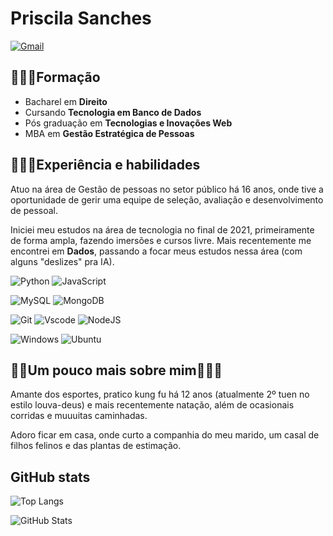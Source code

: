 # Priscila Sanches

[![Gmail](https://img.shields.io/badge/Gmail-333333?style=for-the-badge&logo=gmail&logoColor=red)](mailto:psjanuario@gmail.com)

##  👩🏼‍🎓Formação

* Bacharel em **Direito**
* Cursando **Tecnologia em Banco de Dados**
* Pós graduação em **Tecnologias e Inovações Web**
* MBA em **Gestão Estratégica de Pessoas**

## 👩🏼‍💻Experiência e habilidades
Atuo na área de Gestão de pessoas no setor público há 16 anos, onde tive a oportunidade de gerir uma equipe de seleção, avaliação e desenvolvimento de pessoal.

Iniciei meu estudos na área de tecnologia no final de 2021, primeiramente de forma ampla, fazendo imersões e cursos livre. Mais recentemente me encontrei em **Dados**, passando a focar meus estudos nessa área (com alguns "deslizes" pra IA).

![Python](https://img.shields.io/badge/python-3670A0?style=for-the-badge&logo=python&logoColor=ffdd54)
![JavaScript](https://img.shields.io/badge/JavaScript-F7DF1E?style=for-the-badge&logo=javascript&logoColor=black)

![MySQL](https://img.shields.io/badge/MySQL-00000F?style=for-the-badge&logo=mysql&logoColor=white)
![MongoDB](https://img.shields.io/badge/MongoDB-%234ea94b.svg?style=for-the-badge&logo=mongodb&logoColor=white)

![Git](https://img.shields.io/badge/GIT-E44C30?style=for-the-badge&logo=git&logoColor=white)
![Vscode](https://img.shields.io/badge/Vscode-007ACC?style=for-the-badge&logo=visual-studio-code&logoColor=white)
![NodeJS](https://img.shields.io/badge/node.js-6DA55F?style=for-the-badge&logo=node.js&logoColor=white)

![Windows](https://img.shields.io/badge/Windows-000?style=for-the-badge&logo=windows&logoColor=2CA5E0)
![Ubuntu](https://img.shields.io/badge/Ubuntu-35495E?style=for-the-badge&logo=ubuntu&logoColor=2CA5E0)




## 🥷🏼Um pouco mais sobre mim🏊🏼‍♀️
Amante dos esportes, pratico kung fu há 12 anos (atualmente 2º tuen no estilo louva-deus) e mais recentemente natação, além de ocasionais corridas e muuuitas caminhadas.

Adoro ficar em casa, onde curto a companhia do meu marido, um casal de filhos felinos e das  plantas de estimação.



## GitHub stats
![Top Langs](https://github-readme-stats-git-masterrstaa-rickstaa.vercel.app/api/top-langs/?username=priscilasanches&theme=synthwave)

![GitHub Stats](https://github-readme-stats.vercel.app/api?username=priscilasanches&theme=synthwave)
